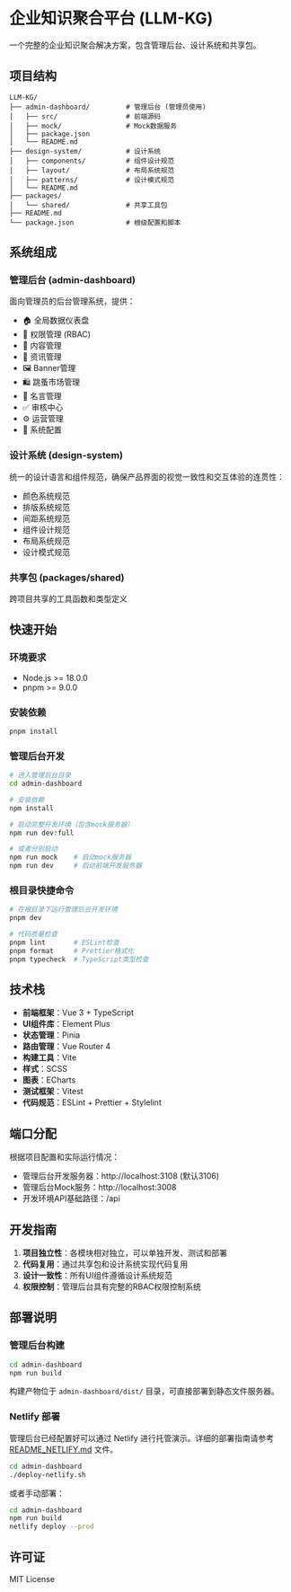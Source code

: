 # 企业知识聚合平台 (LLM-KG)

一个完整的企业知识聚合解决方案，包含管理后台、设计系统和共享包。

## 项目结构

```
LLM-KG/
├── admin-dashboard/         # 管理后台 (管理员使用)
│   ├── src/                 # 前端源码
│   ├── mock/                # Mock数据服务
│   ├── package.json
│   └── README.md
├── design-system/           # 设计系统
│   ├── components/          # 组件设计规范
│   ├── layout/              # 布局系统规范
│   ├── patterns/            # 设计模式规范
│   └── README.md
├── packages/
│   └── shared/              # 共享工具包
├── README.md
└── package.json             # 根级配置和脚本
```

## 系统组成

### 管理后台 (admin-dashboard)
面向管理员的后台管理系统，提供：
- 🏠 全局数据仪表盘
- 🔐 权限管理 (RBAC)
- 📄 内容管理
- 📰 资讯管理
- 🖼️ Banner管理
- 🛍️ 跳蚤市场管理
- 💬 名言管理
- ✅ 审核中心
- ⚙️ 运营管理
- 🔧 系统配置

### 设计系统 (design-system)
统一的设计语言和组件规范，确保产品界面的视觉一致性和交互体验的连贯性：
- 颜色系统规范
- 排版系统规范
- 间距系统规范
- 组件设计规范
- 布局系统规范
- 设计模式规范

### 共享包 (packages/shared)
跨项目共享的工具函数和类型定义

## 快速开始

### 环境要求
- Node.js >= 18.0.0
- pnpm >= 9.0.0

### 安装依赖

```bash
pnpm install
```

### 管理后台开发

```bash
# 进入管理后台目录
cd admin-dashboard

# 安装依赖
npm install

# 启动完整开发环境（包含mock服务器）
npm run dev:full

# 或者分别启动
npm run mock    # 启动mock服务器
npm run dev     # 启动前端开发服务器
```

### 根目录快捷命令

```bash
# 在根目录下运行管理后台开发环境
pnpm dev

# 代码质量检查
pnpm lint       # ESLint检查
pnpm format     # Prettier格式化
pnpm typecheck  # TypeScript类型检查
```

## 技术栈

- **前端框架**：Vue 3 + TypeScript
- **UI组件库**：Element Plus
- **状态管理**：Pinia
- **路由管理**：Vue Router 4
- **构建工具**：Vite
- **样式**：SCSS
- **图表**：ECharts
- **测试框架**：Vitest
- **代码规范**：ESLint + Prettier + Stylelint

## 端口分配

根据项目配置和实际运行情况：

- 管理后台开发服务器：http://localhost:3108 (默认3106)
- 管理后台Mock服务：http://localhost:3008
- 开发环境API基础路径：/api

## 开发指南

1. **项目独立性**：各模块相对独立，可以单独开发、测试和部署
2. **代码复用**：通过共享包和设计系统实现代码复用
3. **设计一致性**：所有UI组件遵循设计系统规范
4. **权限控制**：管理后台具有完整的RBAC权限控制系统

## 部署说明

### 管理后台构建
```bash
cd admin-dashboard
npm run build
```

构建产物位于 `admin-dashboard/dist/` 目录，可直接部署到静态文件服务器。

### Netlify 部署

管理后台已经配置好可以通过 Netlify 进行托管演示。详细的部署指南请参考 [README_NETLIFY.md](README_NETLIFY.md) 文件。

```bash
cd admin-dashboard
./deploy-netlify.sh
```

或者手动部署：
```bash
cd admin-dashboard
npm run build
netlify deploy --prod
```

## 许可证

MIT License